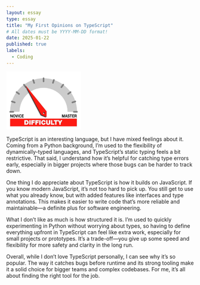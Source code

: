 ```yaml
---
layout: essay
type: essay
title: "My First Opinions on TypeScript"
# All dates must be YYYY-MM-DD format!
date: 2025-01-22
published: true
labels:
  - Coding
---
```


<img width="200px" class="rounded float-start pe-4" src="../img/difficulty/degree_difficulty.jpg">

TypeScript is an interesting language, but I have mixed feelings about it. Coming from a Python background, I’m used to the flexibility of dynamically-typed languages, and TypeScript’s static typing feels a bit restrictive. That said, I understand how it’s helpful for catching type errors early, especially in bigger projects where those bugs can be harder to track down.

One thing I do appreciate about TypeScript is how it builds on JavaScript. If you know modern JavaScript, it’s not too hard to pick up. You still get to use what you already know, but with added features like interfaces and type annotations. This makes it easier to write code that’s more reliable and maintainable—a definite plus for software engineering.

What I don’t like as much is how structured it is. I’m used to quickly experimenting in Python without worrying about types, so having to define everything upfront in TypeScript can feel like extra work, especially for small projects or prototypes. It’s a trade-off—you give up some speed and flexibility for more safety and clarity in the long run.

Overall, while I don’t love TypeScript personally, I can see why it’s so popular. The way it catches bugs before runtime and its strong tooling make it a solid choice for bigger teams and complex codebases. For me, it’s all about finding the right tool for the job.


